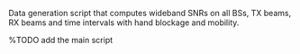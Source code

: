Data generation script that computes wideband SNRs on all BSs, TX beams, RX beams and time intervals with hand blockage and mobility.

%TODO add the main script
